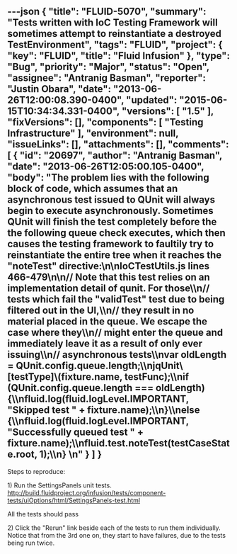 ---json
{
  "title": "FLUID-5070",
  "summary": "Tests written with IoC Testing Framework will sometimes attempt to reinstantiate a destroyed TestEnvironment",
  "tags": "FLUID",
  "project": {
    "key": "FLUID",
    "title": "Fluid Infusion"
  },
  "type": "Bug",
  "priority": "Major",
  "status": "Open",
  "assignee": "Antranig Basman",
  "reporter": "Justin Obara",
  "date": "2013-06-26T12:00:08.390-0400",
  "updated": "2015-06-15T10:34:34.331-0400",
  "versions": [
    "1.5"
  ],
  "fixVersions": [],
  "components": [
    "Testing Infrastructure"
  ],
  "environment": null,
  "issueLinks": [],
  "attachments": [],
  "comments": [
    {
      "id": "20697",
      "author": "Antranig Basman",
      "date": "2013-06-26T12:05:00.105-0400",
      "body": "The problem lies with the following block of code, which assumes that an asynchronous test issued to QUnit will always begin to execute asynchronously. Sometimes QUnit will finish the test completely before the the following queue check executes, which then causes the testing framework to faultily try to reinstantiate the entire tree when it reaches the \"noteTest\" directive:\n\nIoCTestUtils.js lines 466-479\n\n// Note that this test relies on an implementation detail of qunit. For those\\\n// tests which fail the \"validTest\" test due to being filtered out in the UI,\\\n// they result in no material placed in the queue. We escape the case where they\\\n// might enter the queue and immediately leave it as a result of only ever issuing\\\n// asynchronous tests\\\nvar oldLength = QUnit.config.queue.length;\\\njqUnit\\[testType]\\(fixture.name, testFunc);\\\nif (QUnit.config.queue.length === oldLength) {\\\nfluid.log(fluid.logLevel.IMPORTANT, \"Skipped test \" + fixture.name);\\\n}\\\nelse {\\\nfluid.log(fluid.logLevel.IMPORTANT, \"Successfully queued test \" + fixture.name);\\\nfluid.test.noteTest(testCaseState.root, 1);\\\n}&#x20;\n"
    }
  ]
}
---
Steps to reproduce:

1\) Run the SettingsPanels unit tests.\
<http://build.fluidproject.org/infusion/tests/component-tests/uiOptions/html/SettingsPanels-test.html>

All the tests should pass

2\) Click the "Rerun" link beside each of the tests to run them individually.\
Notice that from the 3rd one on, they start to have failures, due to the tests being run twice.

        